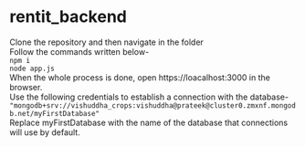 # rentit_backend

Clone the repository and then navigate in the folder\
Follow the commands written below-\
`npm i`\
`node app.js`\
When the whole process is done, open https://loacalhost:3000 in the browser.\
Use the following credentials to establish a connection with the database-\
`"mongodb+srv://vishuddha_crops:vishuddha@prateek@cluster0.zmxnf.mongodb.net/myFirstDatabase"`\
Replace myFirstDatabase with the name of the database that connections will use by default.
